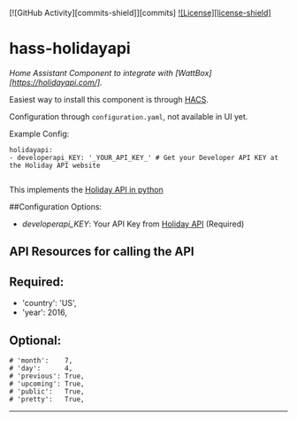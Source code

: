 [![GitHub Activity][commits-shield]][commits]
[![License][license-shield]](LICENSE)

# hass-holidayapi

_Home Assistant Component to integrate with [WattBox][https://holidayapi.com/]._

Easiest way to install this component is through [HACS][hacs].

Configuration through `configuration.yaml`, not available in UI yet.

Example Config:
```
holidayapi:
- developerapi_KEY: '_YOUR_API_KEY_' # Get your Developer API KEY at the Holiday API website
  
```

This implements the [Holiday API in python][pythonapi]

##Configuration Options:

* *developerapi_KEY*: Your API Key from [Holiday API](https://holidayapi.com/signup) (Required)

## API Resources for calling the API

## Required:
* 'country': 'US',
* 'year':    2016,

## Optional:
    # 'month':    7,
    # 'day':      4,
    # 'previous': True,
    # 'upcoming': True,
    # 'public':   True,
    # 'pretty':   True,


<!---->

***


[hacs]: https://hacs.xyz/
[forum]: https://community.home-assistant.io/
[hacs]: https://github.com/custom-components/hacs
[pythonapi]: https://github.com/holidayapi/holidayapi-python
